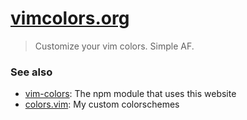 # [vimcolors.org](https://vimcolors.org)

> Customize your vim colors. Simple AF.

### See also

- [vim-colors](https://github.com/pablopunkn/vim-colors): The npm module that uses this website
- [colors.vim](https://github.com/pablopunk/colors.vim): My custom colorschemes
